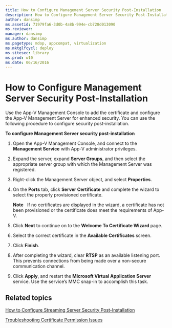 ```yaml
---
title: How to Configure Management Server Security Post-Installation
description: How to Configure Management Server Security Post-Installation
author: dansimp
ms.assetid: 71979fa6-3d0b-4a8b-994e-cb728d013090
ms.reviewer: 
manager: dansimp
ms.author: dansimp
ms.pagetype: mdop, appcompat, virtualization
ms.mktglfcycl: deploy
ms.sitesec: library
ms.prod: w10
ms.date: 06/16/2016
---
```



# How to Configure Management Server Security Post-Installation


Use the App-V Management Console to add the certificate and configure the App-V Management Server for enhanced security. You can use the following procedure to configure security post-installation.

**To configure Management Server security post-installation**

1.  Open the App-V Management Console, and connect to the **Management Service** with App-V administrator privileges.

2.  Expand the server, expand **Server Groups**, and then select the appropriate server group with which the Management Server was registered.

3.  Right-click the Management Server object, and select **Properties**.

4.  On the **Ports** tab, click **Server Certificate** and complete the wizard to select the properly provisioned certificate.

    **Note**  
    If no certificates are displayed in the wizard, a certificate has not been provisioned or the certificate does meet the requirements of App-V.

     

5.  Click **Next** to continue on to the **Welcome To Certificate Wizard** page.

6.  Select the correct certificate in the **Available Certificates** screen.

7.  Click **Finish**.

8.  After completing the wizard, clear **RTSP** as an available listening port. This prevents connections from being made over a non-secure communication channel.

9.  Click **Apply**, and restart the **Microsoft Virtual Application Server** service. Use the service’s MMC snap-in to accomplish this task.

## Related topics


[How to Configure Streaming Server Security Post-Installation](how-to-configure-streaming-server-security-post-installation.md)

[Troubleshooting Certificate Permission Issues](troubleshooting-certificate-permission-issues.md)

 

 





